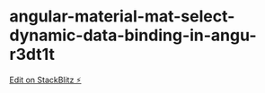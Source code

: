# angular-material-mat-select-dynamic-data-binding-in-angu-r3dt1t

[Edit on StackBlitz ⚡️](https://stackblitz.com/edit/angular-material-mat-select-dynamic-data-binding-in-angu-r3dt1t)